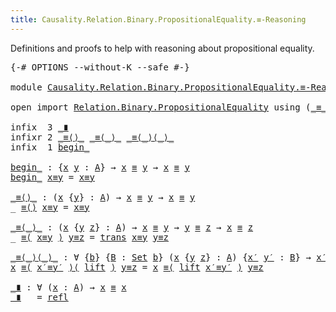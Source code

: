 ```yaml
---
title: Causality.Relation.Binary.PropositionalEquality.≡-Reasoning
---
```


Definitions and proofs to help with reasoning about propositional equality.

<pre class="Agda"><a id="162" class="Symbol">{-#</a> <a id="166" class="Keyword">OPTIONS</a> <a id="174" class="Pragma">--without-K</a> <a id="186" class="Pragma">--safe</a> <a id="193" class="Symbol">#-}</a>

<a id="198" class="Keyword">module</a> <a id="205" href="Causality.Relation.Binary.PropositionalEquality.%25E2%2589%25A1-Reasoning.html" class="Module">Causality.Relation.Binary.PropositionalEquality.≡-Reasoning</a> <a id="265" class="Symbol">{</a><a id="266" href="Causality.Relation.Binary.PropositionalEquality.%25E2%2589%25A1-Reasoning.html#266" class="Bound">a</a><a id="267" class="Symbol">}</a> <a id="269" class="Symbol">{</a><a id="270" href="Causality.Relation.Binary.PropositionalEquality.%25E2%2589%25A1-Reasoning.html#270" class="Bound">A</a> <a id="272" class="Symbol">:</a> <a id="274" href="Agda.Primitive.html#320" class="Primitive">Set</a> <a id="278" href="Causality.Relation.Binary.PropositionalEquality.%25E2%2589%25A1-Reasoning.html#266" class="Bound">a</a><a id="279" class="Symbol">}</a> <a id="281" class="Keyword">where</a>

<a id="288" class="Keyword">open</a> <a id="293" class="Keyword">import</a> <a id="300" href="Relation.Binary.PropositionalEquality.html" class="Module">Relation.Binary.PropositionalEquality</a> <a id="338" class="Keyword">using</a> <a id="344" class="Symbol">(</a><a id="345" href="Agda.Builtin.Equality.html#133" class="Datatype Operator">_≡_</a><a id="348" class="Symbol">;</a> <a id="350" href="Agda.Builtin.Equality.html#190" class="InductiveConstructor">refl</a><a id="354" class="Symbol">;</a> <a id="356" href="Relation.Binary.PropositionalEquality.Core.html#1707" class="Function">sym</a><a id="359" class="Symbol">;</a> <a id="361" href="Relation.Binary.PropositionalEquality.Core.html#1752" class="Function">trans</a><a id="366" class="Symbol">)</a>

<a id="369" class="Keyword">infix</a>  <a id="376" class="Number">3</a> <a id="378" href="Causality.Relation.Binary.PropositionalEquality.%25E2%2589%25A1-Reasoning.html#767" class="Function Operator">_∎</a>
<a id="381" class="Keyword">infixr</a> <a id="388" class="Number">2</a> <a id="390" href="Causality.Relation.Binary.PropositionalEquality.%25E2%2589%25A1-Reasoning.html#483" class="Function Operator">_≡⟨⟩_</a> <a id="396" href="Causality.Relation.Binary.PropositionalEquality.%25E2%2589%25A1-Reasoning.html#536" class="Function Operator">_≡⟨_⟩_</a> <a id="403" href="Causality.Relation.Binary.PropositionalEquality.%25E2%2589%25A1-Reasoning.html#615" class="Function Operator">_≡⟨_⟩⟨_⟩_</a>
<a id="413" class="Keyword">infix</a>  <a id="420" class="Number">1</a> <a id="422" href="Causality.Relation.Binary.PropositionalEquality.%25E2%2589%25A1-Reasoning.html#430" class="Function Operator">begin_</a>

<a id="begin_"></a><a id="430" href="Causality.Relation.Binary.PropositionalEquality.%25E2%2589%25A1-Reasoning.html#430" class="Function Operator">begin_</a> <a id="437" class="Symbol">:</a> <a id="439" class="Symbol">{</a><a id="440" href="Causality.Relation.Binary.PropositionalEquality.%25E2%2589%25A1-Reasoning.html#440" class="Bound">x</a> <a id="442" href="Causality.Relation.Binary.PropositionalEquality.%25E2%2589%25A1-Reasoning.html#442" class="Bound">y</a> <a id="444" class="Symbol">:</a> <a id="446" href="Causality.Relation.Binary.PropositionalEquality.%25E2%2589%25A1-Reasoning.html#270" class="Bound">A</a><a id="447" class="Symbol">}</a> <a id="449" class="Symbol">→</a> <a id="451" href="Causality.Relation.Binary.PropositionalEquality.%25E2%2589%25A1-Reasoning.html#440" class="Bound">x</a> <a id="453" href="Agda.Builtin.Equality.html#133" class="Datatype Operator">≡</a> <a id="455" href="Causality.Relation.Binary.PropositionalEquality.%25E2%2589%25A1-Reasoning.html#442" class="Bound">y</a> <a id="457" class="Symbol">→</a> <a id="459" href="Causality.Relation.Binary.PropositionalEquality.%25E2%2589%25A1-Reasoning.html#440" class="Bound">x</a> <a id="461" href="Agda.Builtin.Equality.html#133" class="Datatype Operator">≡</a> <a id="463" href="Causality.Relation.Binary.PropositionalEquality.%25E2%2589%25A1-Reasoning.html#442" class="Bound">y</a>
<a id="465" href="Causality.Relation.Binary.PropositionalEquality.%25E2%2589%25A1-Reasoning.html#430" class="Function Operator">begin_</a> <a id="472" href="Causality.Relation.Binary.PropositionalEquality.%25E2%2589%25A1-Reasoning.html#472" class="Bound">x≡y</a> <a id="476" class="Symbol">=</a> <a id="478" href="Causality.Relation.Binary.PropositionalEquality.%25E2%2589%25A1-Reasoning.html#472" class="Bound">x≡y</a>

<a id="_≡⟨⟩_"></a><a id="483" href="Causality.Relation.Binary.PropositionalEquality.%25E2%2589%25A1-Reasoning.html#483" class="Function Operator">_≡⟨⟩_</a> <a id="489" class="Symbol">:</a> <a id="491" class="Symbol">(</a><a id="492" href="Causality.Relation.Binary.PropositionalEquality.%25E2%2589%25A1-Reasoning.html#492" class="Bound">x</a> <a id="494" class="Symbol">{</a><a id="495" href="Causality.Relation.Binary.PropositionalEquality.%25E2%2589%25A1-Reasoning.html#495" class="Bound">y</a><a id="496" class="Symbol">}</a> <a id="498" class="Symbol">:</a> <a id="500" href="Causality.Relation.Binary.PropositionalEquality.%25E2%2589%25A1-Reasoning.html#270" class="Bound">A</a><a id="501" class="Symbol">)</a> <a id="503" class="Symbol">→</a> <a id="505" href="Causality.Relation.Binary.PropositionalEquality.%25E2%2589%25A1-Reasoning.html#492" class="Bound">x</a> <a id="507" href="Agda.Builtin.Equality.html#133" class="Datatype Operator">≡</a> <a id="509" href="Causality.Relation.Binary.PropositionalEquality.%25E2%2589%25A1-Reasoning.html#495" class="Bound">y</a> <a id="511" class="Symbol">→</a> <a id="513" href="Causality.Relation.Binary.PropositionalEquality.%25E2%2589%25A1-Reasoning.html#492" class="Bound">x</a> <a id="515" href="Agda.Builtin.Equality.html#133" class="Datatype Operator">≡</a> <a id="517" href="Causality.Relation.Binary.PropositionalEquality.%25E2%2589%25A1-Reasoning.html#495" class="Bound">y</a>
<a id="519" class="Symbol">_</a> <a id="521" href="Causality.Relation.Binary.PropositionalEquality.%25E2%2589%25A1-Reasoning.html#483" class="Function Operator">≡⟨⟩</a> <a id="525" href="Causality.Relation.Binary.PropositionalEquality.%25E2%2589%25A1-Reasoning.html#525" class="Bound">x≡y</a> <a id="529" class="Symbol">=</a> <a id="531" href="Causality.Relation.Binary.PropositionalEquality.%25E2%2589%25A1-Reasoning.html#525" class="Bound">x≡y</a>

<a id="_≡⟨_⟩_"></a><a id="536" href="Causality.Relation.Binary.PropositionalEquality.%25E2%2589%25A1-Reasoning.html#536" class="Function Operator">_≡⟨_⟩_</a> <a id="543" class="Symbol">:</a> <a id="545" class="Symbol">(</a><a id="546" href="Causality.Relation.Binary.PropositionalEquality.%25E2%2589%25A1-Reasoning.html#546" class="Bound">x</a> <a id="548" class="Symbol">{</a><a id="549" href="Causality.Relation.Binary.PropositionalEquality.%25E2%2589%25A1-Reasoning.html#549" class="Bound">y</a> <a id="551" href="Causality.Relation.Binary.PropositionalEquality.%25E2%2589%25A1-Reasoning.html#551" class="Bound">z</a><a id="552" class="Symbol">}</a> <a id="554" class="Symbol">:</a> <a id="556" href="Causality.Relation.Binary.PropositionalEquality.%25E2%2589%25A1-Reasoning.html#270" class="Bound">A</a><a id="557" class="Symbol">)</a> <a id="559" class="Symbol">→</a> <a id="561" href="Causality.Relation.Binary.PropositionalEquality.%25E2%2589%25A1-Reasoning.html#546" class="Bound">x</a> <a id="563" href="Agda.Builtin.Equality.html#133" class="Datatype Operator">≡</a> <a id="565" href="Causality.Relation.Binary.PropositionalEquality.%25E2%2589%25A1-Reasoning.html#549" class="Bound">y</a> <a id="567" class="Symbol">→</a> <a id="569" href="Causality.Relation.Binary.PropositionalEquality.%25E2%2589%25A1-Reasoning.html#549" class="Bound">y</a> <a id="571" href="Agda.Builtin.Equality.html#133" class="Datatype Operator">≡</a> <a id="573" href="Causality.Relation.Binary.PropositionalEquality.%25E2%2589%25A1-Reasoning.html#551" class="Bound">z</a> <a id="575" class="Symbol">→</a> <a id="577" href="Causality.Relation.Binary.PropositionalEquality.%25E2%2589%25A1-Reasoning.html#546" class="Bound">x</a> <a id="579" href="Agda.Builtin.Equality.html#133" class="Datatype Operator">≡</a> <a id="581" href="Causality.Relation.Binary.PropositionalEquality.%25E2%2589%25A1-Reasoning.html#551" class="Bound">z</a>
<a id="583" class="Symbol">_</a> <a id="585" href="Causality.Relation.Binary.PropositionalEquality.%25E2%2589%25A1-Reasoning.html#536" class="Function Operator">≡⟨</a> <a id="588" href="Causality.Relation.Binary.PropositionalEquality.%25E2%2589%25A1-Reasoning.html#588" class="Bound">x≡y</a> <a id="592" href="Causality.Relation.Binary.PropositionalEquality.%25E2%2589%25A1-Reasoning.html#536" class="Function Operator">⟩</a> <a id="594" href="Causality.Relation.Binary.PropositionalEquality.%25E2%2589%25A1-Reasoning.html#594" class="Bound">y≡z</a> <a id="598" class="Symbol">=</a> <a id="600" href="Relation.Binary.PropositionalEquality.Core.html#1752" class="Function">trans</a> <a id="606" href="Causality.Relation.Binary.PropositionalEquality.%25E2%2589%25A1-Reasoning.html#588" class="Bound">x≡y</a> <a id="610" href="Causality.Relation.Binary.PropositionalEquality.%25E2%2589%25A1-Reasoning.html#594" class="Bound">y≡z</a>

<a id="_≡⟨_⟩⟨_⟩_"></a><a id="615" href="Causality.Relation.Binary.PropositionalEquality.%25E2%2589%25A1-Reasoning.html#615" class="Function Operator">_≡⟨_⟩⟨_⟩_</a> <a id="625" class="Symbol">:</a> <a id="627" class="Symbol">∀</a> <a id="629" class="Symbol">{</a><a id="630" href="Causality.Relation.Binary.PropositionalEquality.%25E2%2589%25A1-Reasoning.html#630" class="Bound">b</a><a id="631" class="Symbol">}</a> <a id="633" class="Symbol">{</a><a id="634" href="Causality.Relation.Binary.PropositionalEquality.%25E2%2589%25A1-Reasoning.html#634" class="Bound">B</a> <a id="636" class="Symbol">:</a> <a id="638" href="Agda.Primitive.html#320" class="Primitive">Set</a> <a id="642" href="Causality.Relation.Binary.PropositionalEquality.%25E2%2589%25A1-Reasoning.html#630" class="Bound">b</a><a id="643" class="Symbol">}</a> <a id="645" class="Symbol">(</a><a id="646" href="Causality.Relation.Binary.PropositionalEquality.%25E2%2589%25A1-Reasoning.html#646" class="Bound">x</a> <a id="648" class="Symbol">{</a><a id="649" href="Causality.Relation.Binary.PropositionalEquality.%25E2%2589%25A1-Reasoning.html#649" class="Bound">y</a> <a id="651" href="Causality.Relation.Binary.PropositionalEquality.%25E2%2589%25A1-Reasoning.html#651" class="Bound">z</a><a id="652" class="Symbol">}</a> <a id="654" class="Symbol">:</a> <a id="656" href="Causality.Relation.Binary.PropositionalEquality.%25E2%2589%25A1-Reasoning.html#270" class="Bound">A</a><a id="657" class="Symbol">)</a> <a id="659" class="Symbol">{</a><a id="660" href="Causality.Relation.Binary.PropositionalEquality.%25E2%2589%25A1-Reasoning.html#660" class="Bound">x′</a> <a id="663" href="Causality.Relation.Binary.PropositionalEquality.%25E2%2589%25A1-Reasoning.html#663" class="Bound">y′</a> <a id="666" class="Symbol">:</a> <a id="668" href="Causality.Relation.Binary.PropositionalEquality.%25E2%2589%25A1-Reasoning.html#634" class="Bound">B</a><a id="669" class="Symbol">}</a> <a id="671" class="Symbol">→</a> <a id="673" href="Causality.Relation.Binary.PropositionalEquality.%25E2%2589%25A1-Reasoning.html#660" class="Bound">x′</a> <a id="676" href="Agda.Builtin.Equality.html#133" class="Datatype Operator">≡</a> <a id="678" href="Causality.Relation.Binary.PropositionalEquality.%25E2%2589%25A1-Reasoning.html#663" class="Bound">y′</a> <a id="681" class="Symbol">→</a> <a id="683" class="Symbol">(</a><a id="684" href="Causality.Relation.Binary.PropositionalEquality.%25E2%2589%25A1-Reasoning.html#660" class="Bound">x′</a> <a id="687" href="Agda.Builtin.Equality.html#133" class="Datatype Operator">≡</a> <a id="689" href="Causality.Relation.Binary.PropositionalEquality.%25E2%2589%25A1-Reasoning.html#663" class="Bound">y′</a> <a id="692" class="Symbol">→</a> <a id="694" href="Causality.Relation.Binary.PropositionalEquality.%25E2%2589%25A1-Reasoning.html#646" class="Bound">x</a> <a id="696" href="Agda.Builtin.Equality.html#133" class="Datatype Operator">≡</a> <a id="698" href="Causality.Relation.Binary.PropositionalEquality.%25E2%2589%25A1-Reasoning.html#649" class="Bound">y</a><a id="699" class="Symbol">)</a> <a id="701" class="Symbol">→</a> <a id="703" href="Causality.Relation.Binary.PropositionalEquality.%25E2%2589%25A1-Reasoning.html#649" class="Bound">y</a> <a id="705" href="Agda.Builtin.Equality.html#133" class="Datatype Operator">≡</a> <a id="707" href="Causality.Relation.Binary.PropositionalEquality.%25E2%2589%25A1-Reasoning.html#651" class="Bound">z</a> <a id="709" class="Symbol">→</a> <a id="711" href="Causality.Relation.Binary.PropositionalEquality.%25E2%2589%25A1-Reasoning.html#646" class="Bound">x</a> <a id="713" href="Agda.Builtin.Equality.html#133" class="Datatype Operator">≡</a> <a id="715" href="Causality.Relation.Binary.PropositionalEquality.%25E2%2589%25A1-Reasoning.html#651" class="Bound">z</a>
<a id="717" href="Causality.Relation.Binary.PropositionalEquality.%25E2%2589%25A1-Reasoning.html#717" class="Bound">x</a> <a id="719" href="Causality.Relation.Binary.PropositionalEquality.%25E2%2589%25A1-Reasoning.html#615" class="Function Operator">≡⟨</a> <a id="722" href="Causality.Relation.Binary.PropositionalEquality.%25E2%2589%25A1-Reasoning.html#722" class="Bound">x′≡y′</a> <a id="728" href="Causality.Relation.Binary.PropositionalEquality.%25E2%2589%25A1-Reasoning.html#615" class="Function Operator">⟩⟨</a> <a id="731" href="Causality.Relation.Binary.PropositionalEquality.%25E2%2589%25A1-Reasoning.html#731" class="Bound">lift</a> <a id="736" href="Causality.Relation.Binary.PropositionalEquality.%25E2%2589%25A1-Reasoning.html#615" class="Function Operator">⟩</a> <a id="738" href="Causality.Relation.Binary.PropositionalEquality.%25E2%2589%25A1-Reasoning.html#738" class="Bound">y≡z</a> <a id="742" class="Symbol">=</a> <a id="744" href="Causality.Relation.Binary.PropositionalEquality.%25E2%2589%25A1-Reasoning.html#717" class="Bound">x</a> <a id="746" href="Causality.Relation.Binary.PropositionalEquality.%25E2%2589%25A1-Reasoning.html#536" class="Function Operator">≡⟨</a> <a id="749" href="Causality.Relation.Binary.PropositionalEquality.%25E2%2589%25A1-Reasoning.html#731" class="Bound">lift</a> <a id="754" href="Causality.Relation.Binary.PropositionalEquality.%25E2%2589%25A1-Reasoning.html#722" class="Bound">x′≡y′</a> <a id="760" href="Causality.Relation.Binary.PropositionalEquality.%25E2%2589%25A1-Reasoning.html#536" class="Function Operator">⟩</a> <a id="762" href="Causality.Relation.Binary.PropositionalEquality.%25E2%2589%25A1-Reasoning.html#738" class="Bound">y≡z</a>

<a id="_∎"></a><a id="767" href="Causality.Relation.Binary.PropositionalEquality.%25E2%2589%25A1-Reasoning.html#767" class="Function Operator">_∎</a> <a id="770" class="Symbol">:</a> <a id="772" class="Symbol">∀</a> <a id="774" class="Symbol">(</a><a id="775" href="Causality.Relation.Binary.PropositionalEquality.%25E2%2589%25A1-Reasoning.html#775" class="Bound">x</a> <a id="777" class="Symbol">:</a> <a id="779" href="Causality.Relation.Binary.PropositionalEquality.%25E2%2589%25A1-Reasoning.html#270" class="Bound">A</a><a id="780" class="Symbol">)</a> <a id="782" class="Symbol">→</a> <a id="784" href="Causality.Relation.Binary.PropositionalEquality.%25E2%2589%25A1-Reasoning.html#775" class="Bound">x</a> <a id="786" href="Agda.Builtin.Equality.html#133" class="Datatype Operator">≡</a> <a id="788" href="Causality.Relation.Binary.PropositionalEquality.%25E2%2589%25A1-Reasoning.html#775" class="Bound">x</a>
<a id="790" href="Causality.Relation.Binary.PropositionalEquality.%25E2%2589%25A1-Reasoning.html#767" class="Function Operator">_∎</a> <a id="793" class="Symbol">_</a> <a id="795" class="Symbol">=</a> <a id="797" href="Agda.Builtin.Equality.html#190" class="InductiveConstructor">refl</a>
</pre>